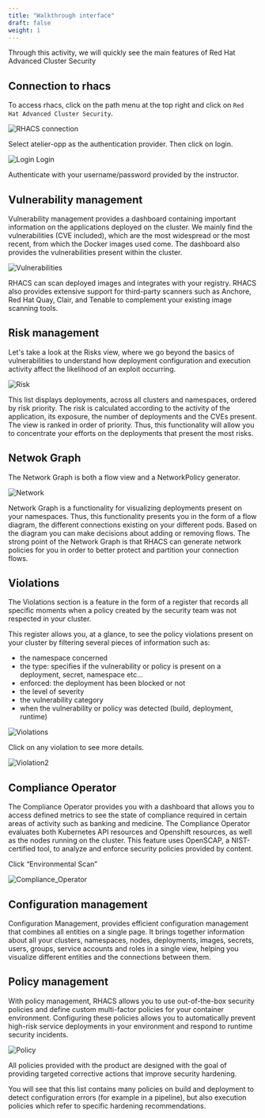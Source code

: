 ```yaml
---
title: "Walkthrough interface"
draft: false
weight: 1
---
```



Through this activity, we will quickly see the main features of Red Hat Advanced Cluster Security

## Connection to rhacs

To access rhacs, click on the path menu at the top right and click on `Red Hat Advanced Cluster Security`.

![RHACS connection](/OPP-2023-lab-instruction.github.io/images/rhacs-connection.png)

Select atelier-opp as the authentication provider. Then click on login.

![Login Login](/OPP-2023-lab-instruction.github.io/images/login-workshop-opp.png)

 Authenticate with your username/password provided by the instructor.

## Vulnerability management

Vulnerability management provides a dashboard containing important information on the applications deployed on the cluster. We mainly find the vulnerabilities (CVE included), which are the most widespread or the most recent, from which the Docker images used come. The dashboard also provides the vulnerabilities present within the cluster.


![Vulnerabilities](/OPP-2023-lab-instruction.github.io/images/vuln_manag.png)

  RHACS can scan deployed images and integrates with your registry. RHACS also provides extensive support for third-party scanners such as Anchore, Red Hat Quay, Clair, and Tenable to complement your existing image scanning tools.


## Risk management


Let's take a look at the Risks view, where we go beyond the basics of vulnerabilities to understand how deployment configuration and execution activity affect the likelihood of an exploit occurring.


![Risk](/OPP-2023-lab-instruction.github.io/images/risk.png)


This list displays deployments, across all clusters and namespaces, ordered by risk priority.
The risk is calculated according to the activity of the application, its exposure, the number of deployments and the CVEs present.
The view is ranked in order of priority.
Thus, this functionality will allow you to concentrate your efforts on the deployments that present the most risks.



## Netwok Graph

The Network Graph is both a flow view and a NetworkPolicy generator.


![Network](/OPP-2023-lab-instruction.github.io/images/network.png)


Network Graph is a functionality for visualizing deployments present on your namespaces.
Thus, this functionality presents you in the form of a flow diagram, the different connections existing on your different pods.
Based on the diagram you can make decisions about adding or removing flows.
The strong point of the Network Graph is that RHACS can generate network policies for you in order to better protect and partition your connection flows.

## Violations

The Violations section is a feature in the form of a register that records all specific moments when a policy created by the security team was not respected in your cluster.

This register allows you, at a glance, to see the policy violations present on your cluster by filtering several pieces of information such as:
- the namespace concerned
- the type: specifies if the vulnerability or policy is present on a deployment, secret, namespace etc...
- enforced: the deployment has been blocked or not
- the level of severity
- the vulnerability category
- when the vulnerability or policy was detected (build, deployment, runtime)
  




![Violations](/OPP-2023-lab-instruction.github.io/images/violations1.png)

Click on any violation to see more details.


![Violation2](/OPP-2023-lab-instruction.github.io/images/violation2.png)


## Compliance Operator

The Compliance Operator provides you with a dashboard that allows you to access defined metrics to see the state of compliance required in certain areas of activity such as banking and medicine.
The Compliance Operator evaluates both Kubernetes API resources and Openshift resources, as well as the nodes running on the cluster.
This feature uses OpenSCAP, a NIST-certified tool, to analyze and enforce security policies provided by content.



Click “Environmental Scan”


![Compliance_Operator](/OPP-2023-lab-instruction.github.io/images/compliance.png)


## Configuration management

Configuration Management, provides efficient configuration management that combines all entities on a single page. It brings together information about all your clusters, namespaces, nodes, deployments, images, secrets, users, groups, service accounts and roles in a single view, helping you visualize different entities and the connections between them.


## Policy management

With policy management, RHACS allows you to use out-of-the-box security policies and define custom multi-factor policies for your container environment.
Configuring these policies allows you to automatically prevent high-risk service deployments in your environment and respond to runtime security incidents.


![Policy](/OPP-2023-lab-instruction.github.io/images/policy_management.png)


All policies provided with the product are designed with the goal of providing targeted corrective actions that improve security hardening.

You will see that this list contains many policies on build and deployment to detect configuration errors (for example in a pipeline), but also execution policies which refer to specific hardening recommendations.